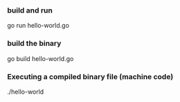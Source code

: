 ### build and run
go run hello-world.go

### build the binary
go build hello-world.go

### Executing a compiled binary file (machine code)
./hello-world